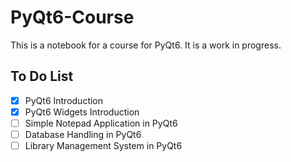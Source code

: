 # PyQt6-Course

This is a notebook for a course for PyQt6. It is a work in progress.

## To Do List

- [x] PyQt6 Introduction
- [x] PyQt6 Widgets Introduction
- [ ] Simple Notepad Application in PyQt6
- [ ] Database Handling in PyQt6
- [ ] Library Management System in PyQt6
